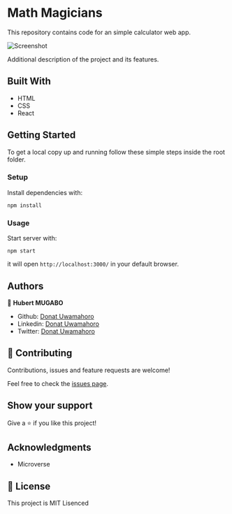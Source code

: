 # Math Magicians
This repository contains code for an simple calculator web app.

![Screenshot](https://github.com/uwadonat/math-magicians/blob/feature-component/images/Screenshot.jpg)

Additional description of the project and its features.

## Built With

- HTML
- CSS
- React


## Getting Started

To get a local copy up and running follow these simple steps inside the root folder.

### Setup

Install dependencies with:

```
npm install
```

### Usage

Start server with:

```
npm start
```

it will open `http://localhost:3000/` in your default browser.

## Authors

👤 **Hubert MUGABO**

- Github: [Donat Uwamahoro](https://github.com/uwadonat)
- Linkedin: [Donat Uwamahoro](https://www.linkedin.com/in/uwadonat)
- Twitter: [Donat Uwamahoro](https://twitter.com/uwahoroDonat)

## 🤝 Contributing

Contributions, issues and feature requests are welcome!

Feel free to check the [issues page](https://github.com/uwadonat/math_magicians/issues).

## Show your support

Give a ⭐️ if you like this project!

## Acknowledgments

- Microverse

## 📝 License

This project is MIT Lisenced